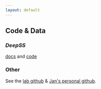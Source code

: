 ```yaml
---
layout: default
---
```


## Code & Data

### _DeepSS_
[docs](https://janclemenslab.org/deepss) and [code](https://github.com/janclemenslab/deepss)

### Other
See the [lab github](https://github.com/janclemenslab) & [Jan's personal github](https://github.com/postpop).
